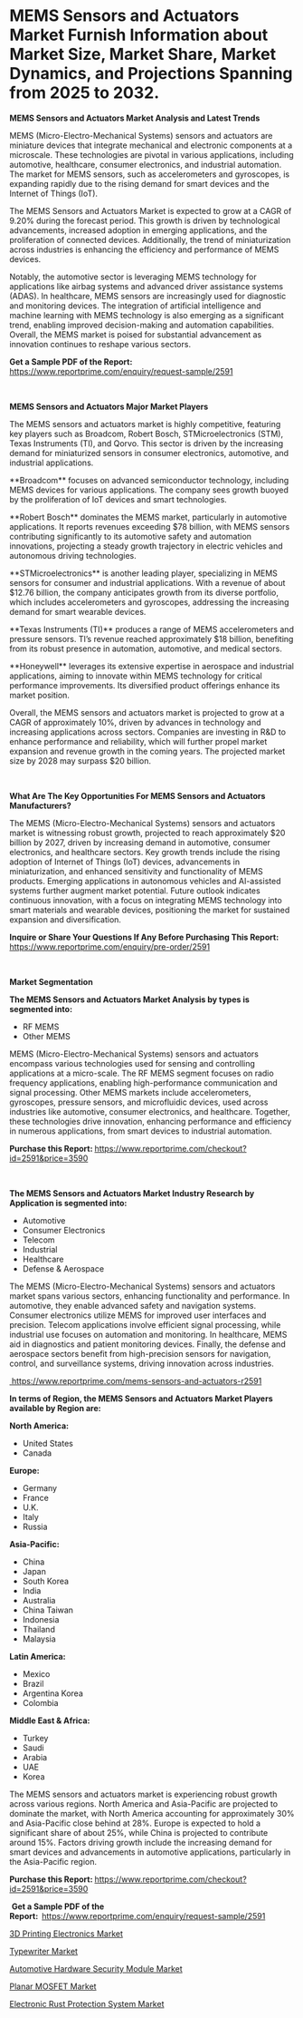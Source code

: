<p><h1>MEMS Sensors and Actuators Market Furnish Information about Market Size, Market Share, Market Dynamics, and Projections Spanning from 2025 to 2032.</h1></p><p><strong>MEMS Sensors and Actuators Market Analysis and Latest Trends</strong></p>
<p><p>MEMS (Micro-Electro-Mechanical Systems) sensors and actuators are miniature devices that integrate mechanical and electronic components at a microscale. These technologies are pivotal in various applications, including automotive, healthcare, consumer electronics, and industrial automation. The market for MEMS sensors, such as accelerometers and gyroscopes, is expanding rapidly due to the rising demand for smart devices and the Internet of Things (IoT).</p><p>The MEMS Sensors and Actuators Market is expected to grow at a CAGR of 9.20% during the forecast period. This growth is driven by technological advancements, increased adoption in emerging applications, and the proliferation of connected devices. Additionally, the trend of miniaturization across industries is enhancing the efficiency and performance of MEMS devices.</p><p>Notably, the automotive sector is leveraging MEMS technology for applications like airbag systems and advanced driver assistance systems (ADAS). In healthcare, MEMS sensors are increasingly used for diagnostic and monitoring devices. The integration of artificial intelligence and machine learning with MEMS technology is also emerging as a significant trend, enabling improved decision-making and automation capabilities. Overall, the MEMS market is poised for substantial advancement as innovation continues to reshape various sectors.</p></p>
<p><strong>Get a Sample PDF of the Report:&nbsp;</strong> <a href="https://www.reportprime.com/enquiry/request-sample/2591?utm_campaign=115&utm_medium=2&utm_source=Github&utm_content=ia&utm_term=18032025&utm_id=mems-sensors-and-actuators">https://www.reportprime.com/enquiry/request-sample/2591</a></p>
<p>&nbsp;</p>
<p><strong>MEMS Sensors and Actuators Major Market Players</strong></p>
<p><p>The MEMS sensors and actuators market is highly competitive, featuring key players such as Broadcom, Robert Bosch, STMicroelectronics (STM), Texas Instruments (TI), and Qorvo. This sector is driven by the increasing demand for miniaturized sensors in consumer electronics, automotive, and industrial applications.</p><p>**Broadcom** focuses on advanced semiconductor technology, including MEMS devices for various applications. The company sees growth buoyed by the proliferation of IoT devices and smart technologies.</p><p>**Robert Bosch** dominates the MEMS market, particularly in automotive applications. It reports revenues exceeding $78 billion, with MEMS sensors contributing significantly to its automotive safety and automation innovations, projecting a steady growth trajectory in electric vehicles and autonomous driving technologies.</p><p>**STMicroelectronics** is another leading player, specializing in MEMS sensors for consumer and industrial applications. With a revenue of about $12.76 billion, the company anticipates growth from its diverse portfolio, which includes accelerometers and gyroscopes, addressing the increasing demand for smart wearable devices.</p><p>**Texas Instruments (TI)** produces a range of MEMS accelerometers and pressure sensors. TI’s revenue reached approximately $18 billion, benefiting from its robust presence in automation, automotive, and medical sectors.</p><p>**Honeywell** leverages its extensive expertise in aerospace and industrial applications, aiming to innovate within MEMS technology for critical performance improvements. Its diversified product offerings enhance its market position.</p><p>Overall, the MEMS sensors and actuators market is projected to grow at a CAGR of approximately 10%, driven by advances in technology and increasing applications across sectors. Companies are investing in R&D to enhance performance and reliability, which will further propel market expansion and revenue growth in the coming years. The projected market size by 2028 may surpass $20 billion.</p></p>
<p>&nbsp;</p>
<p><strong>What Are The Key Opportunities For MEMS Sensors and Actuators Manufacturers?</strong></p>
<p><p>The MEMS (Micro-Electro-Mechanical Systems) sensors and actuators market is witnessing robust growth, projected to reach approximately $20 billion by 2027, driven by increasing demand in automotive, consumer electronics, and healthcare sectors. Key growth trends include the rising adoption of Internet of Things (IoT) devices, advancements in miniaturization, and enhanced sensitivity and functionality of MEMS products. Emerging applications in autonomous vehicles and AI-assisted systems further augment market potential. Future outlook indicates continuous innovation, with a focus on integrating MEMS technology into smart materials and wearable devices, positioning the market for sustained expansion and diversification.</p></p>
<p><strong>Inquire or Share Your Questions If Any Before Purchasing This Report:</strong> <a href="https://www.reportprime.com/enquiry/pre-order/2591?utm_campaign=115&utm_medium=2&utm_source=Github&utm_content=ia&utm_term=18032025&utm_id=mems-sensors-and-actuators">https://www.reportprime.com/enquiry/pre-order/2591</a></p>
<p>&nbsp;</p>
<p><strong>Market Segmentation</strong></p>
<p><strong>The MEMS Sensors and Actuators Market Analysis by types is segmented into:</strong></p>
<p><ul><li>RF MEMS</li><li>Other MEMS</li></ul></p>
<p><p>MEMS (Micro-Electro-Mechanical Systems) sensors and actuators encompass various technologies used for sensing and controlling applications at a micro-scale. The RF MEMS segment focuses on radio frequency applications, enabling high-performance communication and signal processing. Other MEMS markets include accelerometers, gyroscopes, pressure sensors, and microfluidic devices, used across industries like automotive, consumer electronics, and healthcare. Together, these technologies drive innovation, enhancing performance and efficiency in numerous applications, from smart devices to industrial automation.</p></p>
<p><strong>Purchase this Report:&nbsp;</strong><a href="https://www.reportprime.com/checkout?id=2591&price=3590&utm_campaign=115&utm_medium=2&utm_source=Github&utm_content=ia&utm_term=18032025&utm_id=mems-sensors-and-actuators">https://www.reportprime.com/checkout?id=2591&price=3590</a></p>
<p>&nbsp;</p>
<p><strong>The MEMS Sensors and Actuators Market Industry Research by Application is segmented into:</strong></p>
<p><ul><li>Automotive</li><li>Consumer Electronics</li><li>Telecom</li><li>Industrial</li><li>Healthcare</li><li>Defense & Aerospace</li></ul></p>
<p><p>The MEMS (Micro-Electro-Mechanical Systems) sensors and actuators market spans various sectors, enhancing functionality and performance. In automotive, they enable advanced safety and navigation systems. Consumer electronics utilize MEMS for improved user interfaces and precision. Telecom applications involve efficient signal processing, while industrial use focuses on automation and monitoring. In healthcare, MEMS aid in diagnostics and patient monitoring devices. Finally, the defense and aerospace sectors benefit from high-precision sensors for navigation, control, and surveillance systems, driving innovation across industries.</p></p>
<p><a href="https://www.reportprime.com/mems-sensors-and-actuators-r2591?utm_campaign=115&utm_medium=2&utm_source=Github&utm_content=ia&utm_term=18032025&utm_id=mems-sensors-and-actuators">&nbsp;https://www.reportprime.com/mems-sensors-and-actuators-r2591</a></p>
<p><strong>In terms of Region, the MEMS Sensors and Actuators Market Players available by Region are:</strong></p>
<p>
    <p> <strong> North America: </strong>
        <ul>
            <li>United States</li>
            <li>Canada</li>
        </ul>
        </p> 
    <p> <strong> Europe: </strong>
        <ul>
            <li>Germany</li>
            <li>France</li>
            <li>U.K.</li>
            <li>Italy</li>
            <li>Russia</li>
        </ul>
        </p> 
    <p> <strong> Asia-Pacific: </strong>
        <ul>
            <li>China</li>
            <li>Japan</li>
            <li>South Korea</li>
            <li>India</li>
            <li>Australia</li>
            <li>China Taiwan</li>
            <li>Indonesia</li>
            <li>Thailand</li>
            <li>Malaysia</li>
        </ul>
        </p> 
    <p> <strong> Latin America: </strong>
        <ul>
            <li>Mexico</li>
            <li>Brazil</li>
            <li>Argentina Korea</li>
            <li>Colombia</li>
        </ul>
        </p> 
    <p> <strong> Middle East & Africa: </strong>
        <ul>
            <li>Turkey</li>
            <li>Saudi</li>
            <li>Arabia</li>
            <li>UAE</li>
            <li>Korea</li>
        </ul>
    </p>
    </p>
<p><p>The MEMS sensors and actuators market is experiencing robust growth across various regions. North America and Asia-Pacific are projected to dominate the market, with North America accounting for approximately 30% and Asia-Pacific close behind at 28%. Europe is expected to hold a significant share of about 25%, while China is projected to contribute around 15%. Factors driving growth include the increasing demand for smart devices and advancements in automotive applications, particularly in the Asia-Pacific region.</p></p>
<p><strong>Purchase this Report: </strong><a href="https://www.reportprime.com/checkout?id=2591&price=3590&utm_campaign=115&utm_medium=2&utm_source=Github&utm_content=ia&utm_term=18032025&utm_id=mems-sensors-and-actuators">https://www.reportprime.com/checkout?id=2591&price=3590</a></p>
<p>&nbsp;<strong>Get a Sample PDF of the Report:&nbsp;&nbsp;</strong><a href="https://www.reportprime.com/enquiry/request-sample/2591?utm_campaign=115&utm_medium=2&utm_source=Github&utm_content=ia&utm_term=18032025&utm_id=mems-sensors-and-actuators">https://www.reportprime.com/enquiry/request-sample/2591</a></p>
<p><strong></strong></p>
<p><p><a href="https://github.com/djoeamakeh/Market-Research-Report-List-1/blob/main/3d-printing-electronics-market.md?utm_campaign=115&utm_medium=2&utm_source=Github&utm_content=ia&utm_term=18032025&utm_id=mems-sensors-and-actuators">3D Printing Electronics Market</a></p><p><a href="https://github.com/kavechoxo/Market-Research-Report-List-1/blob/main/typewriter-market.md?utm_campaign=115&utm_medium=2&utm_source=Github&utm_content=ia&utm_term=18032025&utm_id=mems-sensors-and-actuators">Typewriter Market</a></p><p><a href="https://github.com/negrocybul4w/Market-Research-Report-List-1/blob/main/automotive-hardware-security-module-market.md?utm_campaign=115&utm_medium=2&utm_source=Github&utm_content=ia&utm_term=18032025&utm_id=mems-sensors-and-actuators">Automotive Hardware Security Module Market</a></p><p><a href="https://github.com/landtmman/Market-Research-Report-List-1/blob/main/planar-mosfet-market.md?utm_campaign=115&utm_medium=2&utm_source=Github&utm_content=ia&utm_term=18032025&utm_id=mems-sensors-and-actuators">Planar MOSFET Market</a></p><p><a href="https://github.com/tigoryemm/Market-Research-Report-List-1/blob/main/electronic-rust-protection-system-market.md?utm_campaign=115&utm_medium=2&utm_source=Github&utm_content=ia&utm_term=18032025&utm_id=mems-sensors-and-actuators">Electronic Rust Protection System Market</a></p></p>